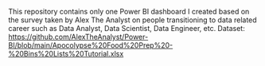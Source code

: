 This repository contains only one Power BI dashboard I created based on the survey taken by Alex The Analyst on people transitioning to data related career such as Data Analyst, Data Scientist, Data Engineer, etc.
Dataset: https://github.com/AlexTheAnalyst/Power-BI/blob/main/Apocolypse%20Food%20Prep%20-%20Bins%20Lists%20Tutorial.xlsx

